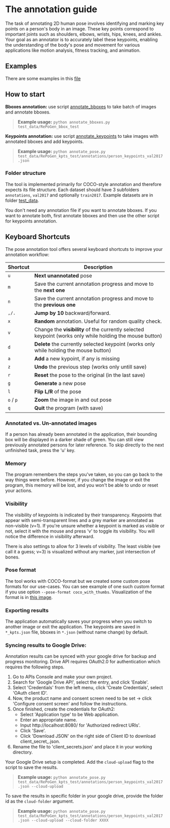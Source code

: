 # The annotation guide

The task of annotating 2D human pose involves identifying and marking key points on a person's body in an image. These key points correspond to important joints such as shoulders, elbows, wrists, hips, knees, and ankles. Your goal as an annotator is to accurately label these keypoints, enabling the understanding of the body's pose and movement for various applications like motion analysis, fitness tracking, and animation.

## Examples

There are some examples in this [file](examples.md)

## How to start

**Bboxes annotation:** use script [annotate_bboxes](../annotate_bboxes.py) to take batch of images and annotate bboxes.

> __Example usage:__ `python annotate_bboxes.py test_data/RePoGen_bbox_test`

**Keypoints annotation:** use script [annotate_keypoints](../annotate_pose.py) to take images with annotated bboxes and add keypoints.

> __Example usage:__ `python annotate_pose.py test_data/RePoGen_kpts_test/annotations/person_keypoints_val2017.json`


### Folder structure

The tool is implemented primarily for COCO-style annotation and therefore expects its file structure. Each dataset should have 3 subfolders `annotations`, `val2017` and optionally `train2017`. Example datasets are in folder [test_data](../test_data/).

You don't need any annotation file if you want to annotate bboxes. If you want to annotate both, first annotate bboxes and then use the other script for keypoints annotation.


## Keyboard Shortcuts

The pose annotation tool offers several keyboard shortcuts to improve your annotation workflow:

| Shortcut  | Description                                                                                              |
| --------- | -------------------------------------------------------------------------------------------------------- |
| `u`       | **Next unannotated** pose                                                                                |
| `m`       | Save the current annotation progress and move to the **next one**                                        |
| `n`       | Save the current annotation progress and move to the **previous one**                                    |
| `,/.`     | **Jump by 10** backward/forward.                                                                         |
| `x`       | **Random** annotation. Useful for random quality check.                                                  |
| `v`       | Change the **visibility** of the currently selected keypoint (works only while holding the mouse button) |
| `d`       | **Delete** the currently selected keypoint (works only while holding the mouse button)                   |
| `a`       | **Add** a new kypoint, if any is missing                                                                 |
| `z`       | **Undo** the previous step (works only untill save)                                                      |
| `r`       | **Reset** the pose to the original (in the last save)                                                    |
| `g`       | **Generate** a new pose                                                                                  |
| `l`       | **Flip L/R** of the pose                                                                                 |
| `o` / `p` | **Zoom** the image in and out pose                                                                       |
| `q`       | **Quit** the program (with save)                                                                         |


### Annotated vs. Un-annotated images

If a person has already been annotated in the application, their bounding box will be displayed in a darker shade of green. You can still view previously annotated persons for later reference. To skip directly to the next unfinished task, press the 'u' key.

### Memory

The program remembers the steps you've taken, so you can go back to the way things were before. However, if you change the image or exit the program, this memory will be lost, and you won't be able to undo or reset your actions.

### Visibility

The visibility of keypoints is indicated by their transparency. Keypoints that appear with semi-transparent lines and a grey marker are annotated as non-visible (v=1). If you're unsure whether a keypoint is marked as visible or not, select it with the mouse and press 'v' to toggle its visibility. You will notice the difference in visibility afterward. 

There is also settings to allow for 3 levels of visibility. The least visible (we call it a guess; v=3) is visualized without any marker, just intersection of bones.

### Pose format

The tool works with COCO-format but we created some custom pose formats for our use-cases. You can see example of one such custom format if you use option `--pose-format coco_with_thumbs`. Visualization of the format is in [this image](../example_images/coco_with_thumbs.png).

### Exporting results

The application automatically saves your progress when you switch to another image or exit the application. The keypoints are saved in `*_kpts.json` file, bboxes in `*.json` (without name change) by default. 

### Syncing results to Google Drive:
Annotation results can be synced with your google drive for backup and progress monitoring. Drive API requires OAuth2.0 for authentication which requires the following steps.

1. Go to APIs Console and make your own project.
2. Search for 'Google Drive API', select the entry, and click 'Enable'.
3. Select 'Credentials' from the left menu, click 'Create Credentials', select 'OAuth client ID'.
4. Now, the product name and consent screen need to be set -> click 'Configure consent screen' and follow the instructions. 
5. Once finished, create the credentials for OAuth2:
    - Select 'Application type' to be Web application.
    - Enter an appropriate name.
    - Input http://localhost:8080/ for 'Authorized redirect URIs'.
    - Click 'Save'.
    - Click 'Download JSON' on the right side of Client ID to download client_secret_<really long ID>.json.
7. Rename the file to 'client_secrets.json' and place it in your working directory.

Your Google Drive setup is completed. Add the `cloud-upload` flag to the script to save the results.

> __Example usage:__ `python annotate_pose.py test_data/RePoGen_kpts_test/annotations/person_keypoints_val2017.json --cloud-upload`

To save the results in specific folder in your google drive, provide the folder id as the `cloud-folder` argument.

> __Example usage:__ `python annotate_pose.py test_data/RePoGen_kpts_test/annotations/person_keypoints_val2017.json --cloud-upload --cloud-folder XXXX`
